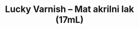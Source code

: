 ---
layout: product
title: "Lucky Varnish – Mat akrilni lak (17mL)"
price: "300" 
desc: "Akrilni Lak"
img_path: "/assets/img/A.MIG-2055.webp"
brand: "AMMO"
available: true
special_offer: false
new: false
soon: false
cat: "020000"
subcat: "020100"
subsubcat: "020104"
sifra: "A.MIG-2055"
popular: false
---